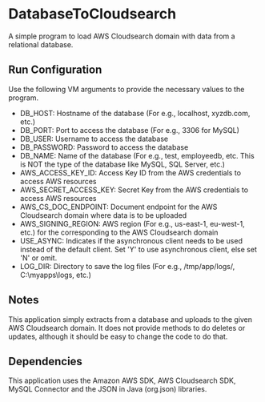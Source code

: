 # DatabaseToCloudsearch
A simple program to load AWS Cloudsearch domain with data from a relational database.

## Run Configuration
Use the following VM arguments to provide the necessary values to the program.
* DB_HOST: Hostname of the database (For e.g., localhost, xyzdb.com, etc.)
* DB_PORT: Port to access the database (For e.g., 3306 for MySQL)
* DB_USER: Username to access the database
* DB_PASSWORD: Password to access the database
* DB_NAME: Name of the database (For e.g., test, employeedb, etc. This is NOT the type of the database like MySQL, SQL Server, etc.)
* AWS_ACCESS_KEY_ID: Access Key ID from the AWS credentials to access AWS resources
* AWS_SECRET_ACCESS_KEY: Secret Key from the AWS credentials to access AWS resources
* AWS_CS_DOC_ENDPOINT: Document endpoint for the AWS Cloudsearch domain where data is to be uploaded
* AWS_SIGNING_REGION: AWS region (For e.g., us-east-1, eu-west-1, etc.) for the corresponding to the AWS Cloudsearch domain
* USE_ASYNC: Indicates if the asynchronous client needs to be used instead of the default client. Set 'Y' to use asynchronous client, else set 'N' or omit.
* LOG_DIR: Directory to save the log files (For e.g., /tmp/app/logs/, C:\myapps\logs\, etc.)

## Notes
This application simply extracts from a database and uploads to the given AWS Cloudsearch domain. It does not provide methods to do deletes or updates, although it should be easy to change the code to do that.

## Dependencies
This application uses the Amazon AWS SDK, AWS Cloudsearch SDK, MySQL Connector and the JSON in Java (org.json) libraries.


